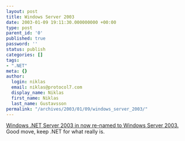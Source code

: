 ```yaml
---
layout: post
title: Windows Server 2003
date: 2003-01-09 19:11:30.000000000 +00:00
type: post
parent_id: '0'
published: true
password: ''
status: publish
categories: []
tags:
- ".NET"
meta: {}
author:
  login: niklas
  email: niklas@protocol7.com
  display_name: Niklas
  first_name: Niklas
  last_name: Gustavsson
permalink: "/archives/2003/01/09/windows_server_2003/"
---
```

[Windows .NET Server 2003 in now re-named to Windows Server 2003.](http://www.theregister.co.uk/content/4/28802.html "The Register") Good move, keep .NET for what really is.

